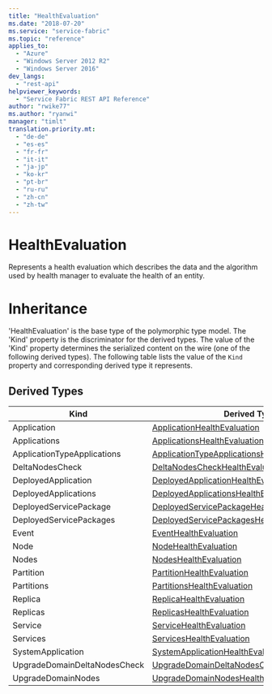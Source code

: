 ```yaml
---
title: "HealthEvaluation"
ms.date: "2018-07-20"
ms.service: "service-fabric"
ms.topic: "reference"
applies_to: 
  - "Azure"
  - "Windows Server 2012 R2"
  - "Windows Server 2016"
dev_langs: 
  - "rest-api"
helpviewer_keywords: 
  - "Service Fabric REST API Reference"
author: "rwike77"
ms.author: "ryanwi"
manager: "timlt"
translation.priority.mt: 
  - "de-de"
  - "es-es"
  - "fr-fr"
  - "it-it"
  - "ja-jp"
  - "ko-kr"
  - "pt-br"
  - "ru-ru"
  - "zh-cn"
  - "zh-tw"
---
```

# HealthEvaluation

Represents a health evaluation which describes the data and the algorithm used by health manager to evaluate the health of an entity.
# Inheritance

'HealthEvaluation' is the base type of the polymorphic type model. The 'Kind' property is the discriminator for the derived types. 
The value of the 'Kind' property determines the serialized content on the wire (one of the following derived types). 
The following table lists the value of the `Kind` property and corresponding derived type it represents.
## Derived Types

| Kind | Derived Type |
| --- | --- | 
| Application | [ApplicationHealthEvaluation](sfclient-v63-model-applicationhealthevaluation.md) |
| Applications | [ApplicationsHealthEvaluation](sfclient-v63-model-applicationshealthevaluation.md) |
| ApplicationTypeApplications | [ApplicationTypeApplicationsHealthEvaluation](sfclient-v63-model-applicationtypeapplicationshealthevaluation.md) |
| DeltaNodesCheck | [DeltaNodesCheckHealthEvaluation](sfclient-v63-model-deltanodescheckhealthevaluation.md) |
| DeployedApplication | [DeployedApplicationHealthEvaluation](sfclient-v63-model-deployedapplicationhealthevaluation.md) |
| DeployedApplications | [DeployedApplicationsHealthEvaluation](sfclient-v63-model-deployedapplicationshealthevaluation.md) |
| DeployedServicePackage | [DeployedServicePackageHealthEvaluation](sfclient-v63-model-deployedservicepackagehealthevaluation.md) |
| DeployedServicePackages | [DeployedServicePackagesHealthEvaluation](sfclient-v63-model-deployedservicepackageshealthevaluation.md) |
| Event | [EventHealthEvaluation](sfclient-v63-model-eventhealthevaluation.md) |
| Node | [NodeHealthEvaluation](sfclient-v63-model-nodehealthevaluation.md) |
| Nodes | [NodesHealthEvaluation](sfclient-v63-model-nodeshealthevaluation.md) |
| Partition | [PartitionHealthEvaluation](sfclient-v63-model-partitionhealthevaluation.md) |
| Partitions | [PartitionsHealthEvaluation](sfclient-v63-model-partitionshealthevaluation.md) |
| Replica | [ReplicaHealthEvaluation](sfclient-v63-model-replicahealthevaluation.md) |
| Replicas | [ReplicasHealthEvaluation](sfclient-v63-model-replicashealthevaluation.md) |
| Service | [ServiceHealthEvaluation](sfclient-v63-model-servicehealthevaluation.md) |
| Services | [ServicesHealthEvaluation](sfclient-v63-model-serviceshealthevaluation.md) |
| SystemApplication | [SystemApplicationHealthEvaluation](sfclient-v63-model-systemapplicationhealthevaluation.md) |
| UpgradeDomainDeltaNodesCheck | [UpgradeDomainDeltaNodesCheckHealthEvaluation](sfclient-v63-model-upgradedomaindeltanodescheckhealthevaluation.md) |
| UpgradeDomainNodes | [UpgradeDomainNodesHealthEvaluation](sfclient-v63-model-upgradedomainnodeshealthevaluation.md) |

